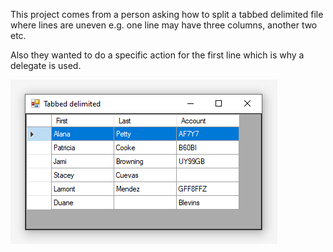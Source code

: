 ﻿This project comes from a person asking how to split a tabbed delimited file where lines are uneven e.g. one line may have three columns, another two etc.

Also they wanted to do a specific action for the first line which is why a delegate is used.

![ScreenShot](../assets/A2.png)